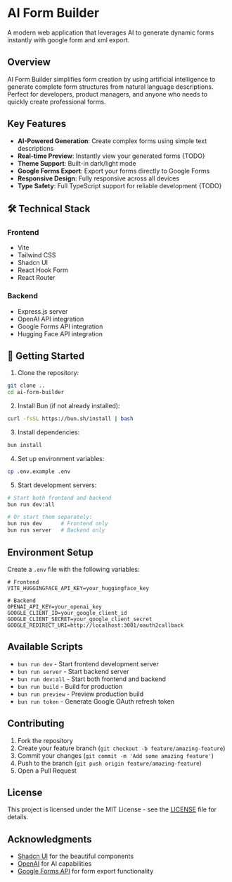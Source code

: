# AI Form Builder

A modern web application that leverages AI to generate dynamic forms instantly with google form and xml export.

## Overview

AI Form Builder simplifies form creation by using artificial intelligence to generate complete form structures from natural language descriptions. Perfect for developers, product managers, and anyone who needs to quickly create professional forms.

## Key Features

- **AI-Powered Generation**: Create complex forms using simple text descriptions
- **Real-time Preview**: Instantly view your generated forms {TODO}
- **Theme Support**: Built-in dark/light mode
- **Google Forms Export**: Export your forms directly to Google Forms
- **Responsive Design**: Fully responsive across all devices
- **Type Safety**: Full TypeScript support for reliable development {TODO}

## 🛠️ Technical Stack

### Frontend

- Vite
- Tailwind CSS
- Shadcn UI
- React Hook Form
- React Router

### Backend

- Express.js server
- OpenAI API integration
- Google Forms API integration
- Hugging Face API integration

## 🚀 Getting Started

1. Clone the repository:

```bash
git clone ..
cd ai-form-builder
```

2. Install Bun (if not already installed):

```bash
curl -fsSL https://bun.sh/install | bash
```

3. Install dependencies:

```bash
bun install
```

4. Set up environment variables:

```bash
cp .env.example .env
```

5. Start development servers:

```bash
# Start both frontend and backend
bun run dev:all

# Or start them separately:
bun run dev      # Frontend only
bun run server   # Backend only
```

## Environment Setup

Create a `.env` file with the following variables:

```env
# Frontend
VITE_HUGGINGFACE_API_KEY=your_huggingface_key

# Backend
OPENAI_API_KEY=your_openai_key
GOOGLE_CLIENT_ID=your_google_client_id
GOOGLE_CLIENT_SECRET=your_google_client_secret
GOOGLE_REDIRECT_URI=http://localhost:3001/oauth2callback
```

## Available Scripts

- `bun run dev` - Start frontend development server
- `bun run server` - Start backend server
- `bun run dev:all` - Start both frontend and backend
- `bun run build` - Build for production
- `bun run preview` - Preview production build
- `bun run token` - Generate Google OAuth refresh token

## Contributing

1. Fork the repository
2. Create your feature branch (`git checkout -b feature/amazing-feature`)
3. Commit your changes (`git commit -m 'Add some amazing feature'`)
4. Push to the branch (`git push origin feature/amazing-feature`)
5. Open a Pull Request

## License

This project is licensed under the MIT License - see the [LICENSE](LICENSE) file for details.

## Acknowledgments

- [Shadcn UI](https://ui.shadcn.com/) for the beautiful components
- [OpenAI](https://openai.com/) for AI capabilities
- [Google Forms API](https://developers.google.com/forms/api) for form export functionality
